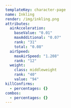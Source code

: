 ```yaml
---
templateKey: character-page
name: Inkling
render: /img/inkling.png
attributes:
  airAcceleration:
    baseValue: "0.01"
    maxAdditional: "0.07"
    rank: "31"
    total: "0.08"
  airSpeed:
    maxAirSpeed: "1.208"
    rank: "12"
  weight:
    class: middleweight
    rank: "40"
    value: "94"
killConfirms:
  - percentages: {}
combos:
  - percentages: {}
---
```

